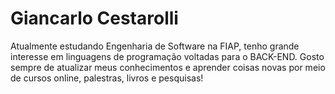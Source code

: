 # Giancarlo Cestarolli
Atualmente estudando Engenharia de Software na FIAP, tenho grande interesse em linguagens de programação voltadas para o BACK-END. Gosto sempre de atualizar meus conhecimentos e aprender coisas novas por meio de cursos online, palestras, livros e pesquisas!
